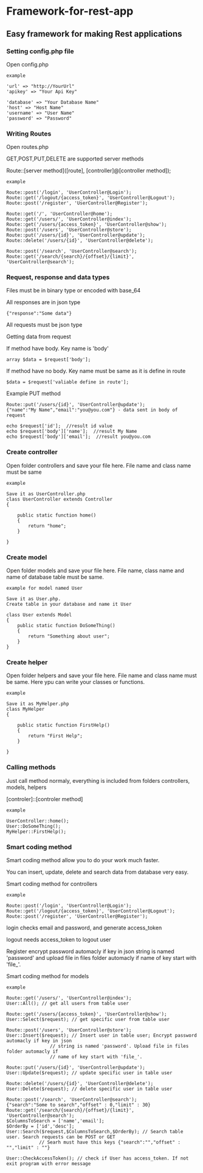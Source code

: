 # Framework-for-rest-app

## Easy framework for making Rest applications

### Setting config.php file
Open config.php
```
example

'url' => "http://YourUrl"
'apikey' => "Your Api Key"

'database' => "Your Database Name"
'host' => "Host Name"
'username' => "User Name"
'password' => "Password"
```	

### Writing Routes
Open routes.php

GET,POST,PUT,DELETE are supported server methods

Route::[server method]([route], [controller]@[controller method]);
```
example

Route::post('/login', 'UserController@Login');
Route::get('/logout/{access_token}', 'UserController@Logout');
Route::post('/register', 'UserController@Register');

Route::get('/', 'UserController@home');
Route::get('/users/', 'UserController@index');
Route::get('/users/{access_token}', 'UserController@show');
Route::post('/users', 'UserController@store');
Route::put('/users/{id}', 'UserController@update');
Route::delete('/users/{id}', 'UserController@delete');

Route::post('/search', 'UserController@search');
Route::get('/search/{search}/{offset}/{limit}', 'UserController@search');
```
### Request, response and data types

Files must be in binary type or encoded with base_64

All responses are in json type   
```
{"response":"Some data"}
```
All requests must be json type

Getting data from request

If method have body. Key name is 'body'
```
array $data = $request['body'];
```
If method have no body. Key name must be same as it is define in route
```
$data = $request['valiable define in route'];
```
Example PUT method
```
Route::put('/users/{id}', 'UserController@update');
{"name":"My Name","email":"you@you.com"} - data sent in body of request

echo $request['id'];  //result id value
echo $request['body']['name'];  //result My Name
echo $request['body']['email'];  //result you@you.com
```

### Create controller
Open folder controllers and save your file here. File name and class name must be same
```
example

Save it as UserController.php
class UserController extends Controller
{

	public static function home()
	{	
		return "home";
	}

}
```

### Create model
Open folder models and save your file here. File name, class name and name of database table must be same.
```
example for model named User 

Save it as User.php.
Create table in your database and name it User

class User extends Model
{
	public static function DoSomeThing()
	{	
		return "Something about user";
	}
}
```

### Create helper
Open folder helpers and save your file here. File name and class name must be same.
Here ypu can write your classes or functions.
```
example

Save it as MyHelper.php
class MyHelper
{

	public static function FirstHelp()
	{	
		return "First Help";
	}

}
```

### Calling methods
Just call method normaly, everything is included from folders controllers, models, helpers

[controler]::[controler method]
```
example

UserController::home();
User::DoSomeThing();
MyHelper::FirstHelp();

```
### Smart coding method
Smart coding method allow you to do your work much faster.

You can insert, update, delete and search data from database very easy.

Smart coding method for controllers
```
example

Route::post('/login', 'UserController@Login');
Route::get('/logout/{access_token}', 'UserController@Logout');
Route::post('/register', 'UserController@Register');
```
login checks email and password, and generate access_token

logout needs access_token to logout user

Register encrypt password automacly if key in json string is named 'password' and upload file in
files folder automacly if name of key start with 'file_'.

Smart coding method for models
```
example

Route::get('/users/', 'UserController@index');
User::All(); // get all users from table user

Route::get('/users/{access_token}', 'UserController@show');
User::Select($request); // get specific user from table user

Route::post('/users', 'UserController@store');
User::Insert($request); // Insert user in table user; Encrypt password automacly if key in json
				// string is named 'password'. Upload file in files folder automacly if 
				// name of key start with 'file_'.

Route::put('/users/{id}', 'UserController@update');	   
User::Update($request);	// update specific user in table user

Route::delete('/users/{id}', 'UserController@delete');
User::Delete($request); // delete specific user in table user

Route::post('/search', 'UserController@search');
{"search":"Some to search","offset" : 0,"limit" : 30}
Route::get('/search/{search}/{offset}/{limit}', 'UserController@search');
$ColumnsToSearch = ['name','email'];
$OrderBy = ['id','desc'];
User::Search($request,$ColumnsToSearch,$OrderBy); // Search table user. Search requests can be POST or GET
			// Searh must have this keys {"search":"","offset" : "","limit" : ""}

User::CheckAccessToken(); // check if User has access_token. If not exit program with error message
```

